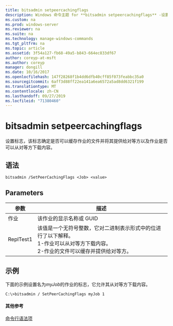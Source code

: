 ```yaml
---
title: bitsadmin setpeercachingflags
description: Windows 命令主题 for **bitsadmin setpeercachingflags** -设置标志，这些标志确定是否可以缓存作业的文件并将其提供给对等方，以及作业是否可以从对等方下载内容。
ms.custom: na
ms.prod: windows-server
ms.reviewer: na
ms.suite: na
ms.technology: manage-windows-commands
ms.tgt_pltfrm: na
ms.topic: article
ms.assetid: 3f54a127-fb68-49a5-b843-664ec833df67
author: coreyp-at-msft
ms.author: coreyp
manager: dongill
ms.date: 10/16/2017
ms.openlocfilehash: 147f28268f1b4dd6dfb40cff85f073feabbc35a0
ms.sourcegitcommit: 6aff3d88ff22ea141a6ea6572a5ad8dd6321f199
ms.translationtype: MT
ms.contentlocale: zh-CN
ms.lasthandoff: 09/27/2019
ms.locfileid: "71380460"
---
```

# <a name="bitsadmin-setpeercachingflags"></a>bitsadmin setpeercachingflags



设置标志，该标志确定是否可以缓存作业的文件并将其提供给对等方以及作业是否可以从对等方下载内容。

## <a name="syntax"></a>语法

```
bitsadmin /SetPeerCachingFlags <Job> <value> 
```

## <a name="parameters"></a>Parameters

|参数|描述|
|---------|-----------|
|作业|该作业的显示名称或 GUID|
|ReplTest1|该值是一个无符号整数，它对二进制表示形式中的位进行了以下解释。</br>1-作业可以从对等方下载内容。</br>2-作业的文件可以缓存并提供给对等方。|

## <a name="BKMK_examples"></a>示例

下面的示例设置名为*myJob*的作业的标志，它允许其从对等方下载内容。
```
C:\>bitsadmin / SetPeerCachingFlags myJob 1 
```

#### <a name="additional-references"></a>其他参考

[命令行语法项](command-line-syntax-key.md)